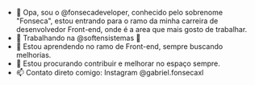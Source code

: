 - 👋 Opa, sou o @fonsecadeveloper, conhecido pelo sobrenome "Fonseca", estou entrando para o ramo da minha carreira de desenvolvedor Front-end, 
onde é a area que mais gosto de trabalhar.
- 🏢 Trabalhando na @softensistemas 💙
- 🌱 Estou aprendendo no ramo de Front-end, sempre buscando melhorias.
- 👀 Estou procurando contribuir e melhorar no espaço sempre.
- 📫 Contato direto comigo: Instagram @gabriel.fonsecaxl

